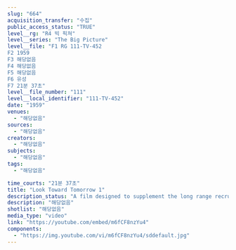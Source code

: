 ```yaml
---
slug: "664"
acquisition_transfer: "수집"
public_access_status: "TRUE"
level__rg: "R4 빅 픽쳐"
level__series: "The Big Picture"
level__file: "F1 RG 111-TV-452
F2 1959
F3 해당없음
F4 해당없음
F5 해당없음
F6 유성
F7 21분 37초"
level__file_number: "111"
level__local_identifier: "111-TV-452"
date: "1959"
venues: 
  - "해당없음"
sources: 
  - "해당없음"
creators: 
  - "해당없음"
subjects: 
  - "해당없음"
tags: 
  - "해당없음"

time_courts: "21분 37초"
title: "Look Toward Tomorrow 1"
description_status: "A film designed to supplement the long range recruitment program set up by the Army for civilian scientists and engineers."
description: "해당없음"
shotlist: "해당없음"
media_type: "video"
link: "https://youtube.com/embed/m6fCF8nzYu4"
components: 
  - "https://img.youtube.com/vi/m6fCF8nzYu4/sddefault.jpg"
---
```

